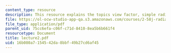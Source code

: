 ```yaml
---
content_type: resource
description: This resource explains the topics view factor, simple radiative transfer.
file: https://ol-ocw-studio-app-qa.s3.amazonaws.com/courses/2-58j-radiative-transfer-spring-2006/16b080a7154542da8bbf49b27cd6af45_lecture2.pdf
file_type: application/pdf
parent_uid: 75cc6efa-c06f-c71d-8410-8ea5b6b661f4
resourcetype: Document
title: lecture2.pdf
uid: 16b080a7-1545-42da-8bbf-49b27cd6af45
---
```

